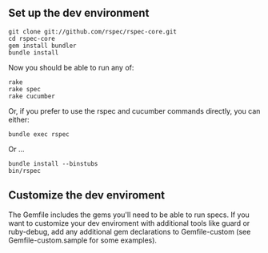 ## Set up the dev environment

    git clone git://github.com/rspec/rspec-core.git
    cd rspec-core
    gem install bundler
    bundle install

Now you should be able to run any of:

    rake
    rake spec
    rake cucumber

Or, if you prefer to use the rspec and cucumber commands directly, you can either:

    bundle exec rspec

Or ...

    bundle install --binstubs
    bin/rspec

## Customize the dev enviroment

The Gemfile includes the gems you'll need to be able to run specs. If you want
to customize your dev enviroment with additional tools like guard or
ruby-debug, add any additional gem declarations to Gemfile-custom (see
Gemfile-custom.sample for some examples).
